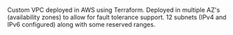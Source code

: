 Custom VPC deployed in AWS using Terraform.
Deployed in multiple AZ's (availability zones) to allow for fault tolerance support.
12 subnets (IPv4 and IPv6 configured) along with some reserved ranges.


